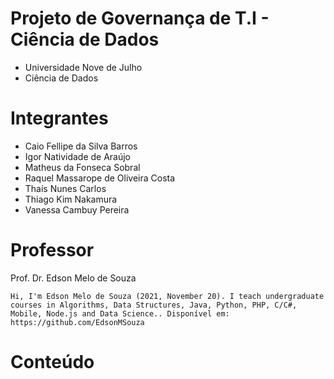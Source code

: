 # Projeto de Governança de T.I - Ciência de Dados

- Universidade Nove de Julho
- Ciência de Dados

# Integrantes
- Caio Fellipe da Silva Barros
- Igor Natividade de Araújo
- Matheus da Fonseca Sobral
- Raquel Massarope de Oliveira Costa
- Thaís Nunes Carlos
- Thiago Kim Nakamura
- Vanessa Cambuy Pereira

# Professor
Prof. Dr. Edson Melo de Souza
 
```
Hi, I'm Edson Melo de Souza (2021, November 20). I teach undergraduate courses in Algorithms, Data Structures, Java, Python, PHP, C/C#, Mobile, Node.js and Data Science.. Disponível em: https://github.com/EdsonMSouza
``` 

# Conteúdo
